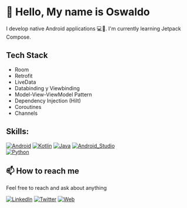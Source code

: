 # 👋 Hello, My name is Oswaldo

I develop native Android applications 💻📱. I'm currently learning Jetpack Compose.

## Tech Stack
- Room
- Retrofit
- LiveData
- Databinding y Viewbinding
- Model-View-ViewModel Pattern
- Dependency Injection (Hilt)
- Coroutines
- Channels

## Skills:

[![Android](https://img.shields.io/badge/Android-3DDC84?style=for-the-badge&logo=android&logoColor=white)]()
[![Kotlin](https://img.shields.io/badge/Kotlin-0095D5?style=for-the-badge&logo=kotlin&logoColor=white)]()
[![Java](https://img.shields.io/badge/Java-0095D5?style=for-the-badge&logo=java&logoColor=white)]()
[![Android_Studio](https://img.shields.io/badge/Android_Studio-3DDC84?style=for-the-badge&logo=android-studio&logoColor=white)]()
</br>
[![Python](https://img.shields.io/badge/Python-3DDC84?style=for-the-badge&logo=python&logoColor=white)]()

## 📫 How to reach me

Feel free to reach and ask about anything

[![LinkedIn](https://img.shields.io/badge/LinkedIn-0077B5?style=for-the-badge&logo=linkedin&logoColor=white)](https://www.linkedin.com/in/osvaap/)
[![Twitter](https://img.shields.io/badge/Twitter-1DA1F2?style=for-the-badge&logo=twitter&logoColor=white)](https://twitter.com/bigosvaap)
[![Web](https://img.shields.io/badge/My_Website-14a1f0?style=for-the-badge&logo=dev.to&logoColor=white)](https://bigosvaap.github.io/)

<!--
**BigOsvaap/BigOsvaap** is a ✨ _special_ ✨ repository because its `README.md` (this file) appears on your GitHub profile.

Here are some ideas to get you started:

- 🔭 I’m currently working on ...
- 🌱 I’m currently learning ...
- 👯 I’m looking to collaborate on ...
- 🤔 I’m looking for help with ...
- 💬 Ask me about ...
- 📫 How to reach me: ...
- 😄 Pronouns: ...
- ⚡ Fun fact: ...
-->
